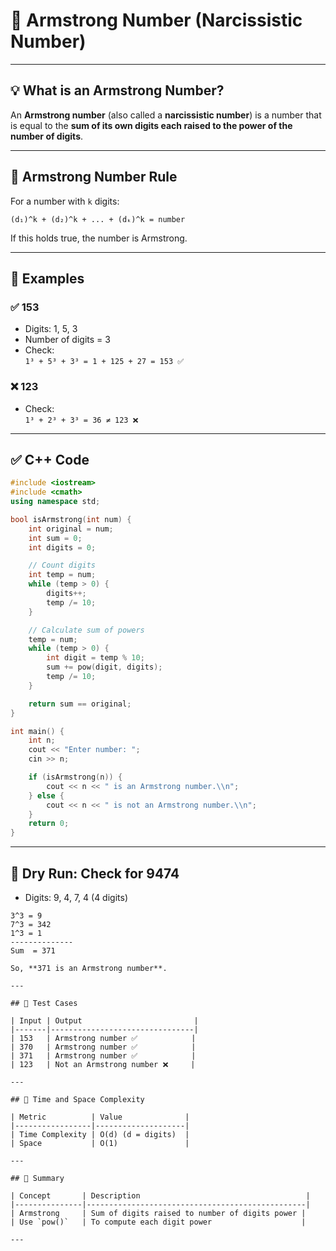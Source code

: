 # 🔢 Armstrong Number (Narcissistic Number)

---

## 💡 What is an Armstrong Number?

An **Armstrong number** (also called a **narcissistic number**) is a number that is equal to the **sum of its own digits each raised to the power of the number of digits**.

---

## 🧠 Armstrong Number Rule

For a number with `k` digits:

```
(d₁)^k + (d₂)^k + ... + (dₖ)^k = number
```

If this holds true, the number is Armstrong.

---

## 🔢 Examples

### ✅ 153

- Digits: 1, 5, 3
- Number of digits = 3  
- Check:  
  `1³ + 5³ + 3³ = 1 + 125 + 27 = 153 ✅`

### ❌ 123

- Check:  
  `1³ + 2³ + 3³ = 36 ≠ 123 ❌`

---

## ✅ C++ Code

```cpp
#include <iostream>
#include <cmath>
using namespace std;

bool isArmstrong(int num) {
    int original = num;
    int sum = 0;
    int digits = 0;

    // Count digits
    int temp = num;
    while (temp > 0) {
        digits++;
        temp /= 10;
    }

    // Calculate sum of powers
    temp = num;
    while (temp > 0) {
        int digit = temp % 10;
        sum += pow(digit, digits);
        temp /= 10;
    }

    return sum == original;
}

int main() {
    int n;
    cout << "Enter number: ";
    cin >> n;

    if (isArmstrong(n)) {
        cout << n << " is an Armstrong number.\\n";
    } else {
        cout << n << " is not an Armstrong number.\\n";
    }
    return 0;
}
```

---

## 🔁 Dry Run: Check for 9474

- Digits: 9, 4, 7, 4 (4 digits)

```text
3^3 = 9 
7^3 = 342 
1^3 = 1  
--------------
Sum  = 371

So, **371 is an Armstrong number**.

---

## 🧪 Test Cases

| Input | Output                         |
|-------|--------------------------------|
| 153   | Armstrong number ✅            |
| 370   | Armstrong number ✅            |
| 371   | Armstrong number ✅            |
| 123   | Not an Armstrong number ❌     |

---

## 🧠 Time and Space Complexity

| Metric          | Value              |
|-----------------|--------------------|
| Time Complexity | O(d) (d = digits)  |
| Space           | O(1)               |

---

## 📌 Summary

| Concept       | Description                                     |
|---------------|-------------------------------------------------|
| Armstrong     | Sum of digits raised to number of digits power |
| Use `pow()`   | To compute each digit power                    |

---

